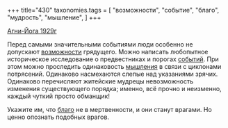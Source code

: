 +++
title="430"
taxonomies.tags = [
 "возможности",
 "событие",
 "благо",
 "мудрость",
 "мышление",
]
+++

[Агни-Йога 1929г](/agni/1929)

Перед самыми значительными событиями люди особенно не допускают [возможности](/tags/возможности) грядущего. Можно написать любопытное историческое исследование о предвестниках и порогах [событий](/tags/событие). При этом можно проследить одинаковость [мышления](/tags/мышление) в связи с циклонами потрясений. Одинаково насмехаются слепые над указаниями зрячих. Одинаково перечисляют житейские мудрецы невозможность изменения существующего порядка; именно, всё прочно и неизменно, каждый чуткий просто обманщик!   

Укажите им, что [благо](/tags/благо) не в мертвенности, и они станут врагами. Но ценно опознать подобных врагов.